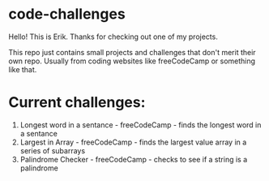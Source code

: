 # code-challenges
 Hello! This is Erik. Thanks for checking out one of my projects.

 This repo just contains small projects and challenges that don't merit their own repo. Usually from coding websites like freeCodeCamp or something like that.

# Current challenges:
 1. Longest word in a sentance - freeCodeCamp - finds the longest word in a sentance
 2. Largest in Array - freeCodeCamp - finds the largest value array in a series of subarrays
 3. Palindrome Checker - freeCodeCamp - checks to see if a string is a palindrome